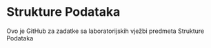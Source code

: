 # Strukture Podataka

Ovo je GitHub za zadatke sa laboratorijskih vježbi predmeta Strukture Podataka